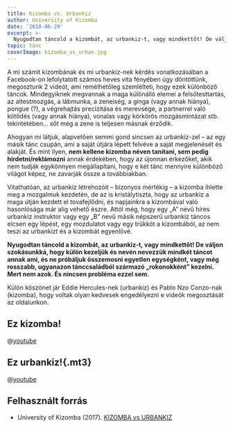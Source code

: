 ```yaml
---
title: Kizomba vs. Urbankiz
author: University of Kizomba
date: '2018-06-29'
excerpt: >-
  Nyugodtan táncold a kizombát, az urbankiz-t, vagy mindkettőt! De váljon szokásunkká, hogy külön kezeljük és nevén nevezzük mindkét táncot annak ami, és ne próbáljuk összemosni egyetlen egységként, vagy még rosszabb, ugyanazon tánccsaládból származó „rokonokként” kezelni. Mert nem azok. És nincsen probléma ezzel sem.
topic: tánc
coverImage: kizomba_vs_urban.jpg
---
```


A mi számít kizombának és mi urbankiz-nek kérdés vonatkozásában a Facebook-on lefolytatott számos heves vita fényében úgy döntöttünk, megosztunk 2 videót, ami remélhetőleg szemlélteti, hogy ezek különböző táncok. Mindegyiknek megvannak a maga különálló elemei a felsőtesttartás, az altestmozgás, a lábmunka, a zeneiség, a ginga (vagy annak hiánya), pongue (?), a végrehajtás precizitása és merevsége, a partnerrel való kötődés (vagy annak hiánya), vonalas vagy körkörös mozgásmintázat stb. tekintetében… sőt még a zene is teljesen másnak érződik.

Ahogyan mi látjuk, alapvetően semmi gond sincsen az urbankiz-zel – az egy másik tánc csupán, ami a saját útjára lépett felvéve a saját megjelenését és alakját. És mint ilyen, **nem kellene kizomba néven tanítani, sem pedig hirdetni/reklámozni** annak érdekében, hogy az újonnan érkezőket, akik nem tudják egykönnyen megállapítani, hogy e két tánc mennyire különböző világot képez, ne zavarják össze a továbbiakban.

Vitathatóan, az urbankiz létrehozóit – bizonyos mértékig – a kizomba ihlette meg a mozgalmuk kezdetén, de az is kristálytiszta, hogy az urbankiz a maga útján kezdett el tovafejlődni, és napjainkra a kizombával való hasonlósága már alig vehető észre. Attól még, hogy egy „A” nevű híres urbankiz instruktor vagy egy „B” nevű másik népszerű urbankiz táncos elcsen egy lépést, egy mozdulatot vagy egy trükköt a kizombából, az nem teszi az urbankizt és a kizombát egyenlővé.

**Nyugodtan táncold a kizombát, az urbankiz-t, vagy mindkettőt! De váljon szokásunkká, hogy külön kezeljük és nevén nevezzük mindkét táncot annak ami, és ne próbáljuk összemosni egyetlen egységként, vagy még rosszabb, ugyanazon tánccsaládból származó „rokonokként” kezelni. Mert nem azok. És nincsen probléma ezzel sem.**

Külön köszönet jár Eddie Hercules-nek (urbankiz) és Pablo Nzo Conzo-nak (kizomba), hogy voltak olyan kedvesek engedélyezni e videók megosztását az oldalunkon.

## Ez kizomba!

@[youtube](9l9hjxtCoXA)


## Ez urbankiz!{.mt3}

@[youtube](jiQ6sKFvm_w)



## Felhasznált forrás

* University of Kizomba (2017). [KIZOMBA vs URBANKIZ](https://www.facebook.com/University.of.Kizomba/videos/503576009984230/)
